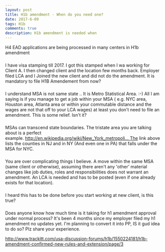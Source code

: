 ```yaml
---
layout: post
title: H1b amendment - When do you need one?
date: 2017-6-09
tags: H1b
comments: true
description: H1b amendment is needed when 
---
```


H4 EAD applications are being processed in many centers in H1b amendment

###
I have visa stamping till 2017. I got this stamped when I wa working for Client A. I then changed client and the location few months back. Employer filed LCA and I Joined the new client and did not do the amendment. It is mandatory to file H1B Amendement from now?

###
I understand MSA is not same state .. It is Metro Statistical Area. :-) All I am saying is if you manage to get a job within your MSA ( e.g. NYC area, Houston area, Atlanta area or within your commutable distance and the wages are not that off to your LCA wages) at least you don't need to file an amendment. This is some relief. Isn't it?

###
MSAs can transcend state boundaries. The tristate area you are talking about is a perfect example. http://en.wikipedia.org/wiki/New_York_metropoli... The link above lists the counties in NJ and in NY (And even one in PA) that falls under the MSA for NYC.

###
You are over complicating things I believe. A move within the same MSA (same client or otherwise), assuming there aren't any 'other' material changes like job duties, roles and responsibilities does not warrant an amendment. An LCA is needed and has to be posted (even if one already exists for that location). 

###
I heard this has to be done before you start working at new client, is this true?

###
Does anyone know how much time is it taking for h1 amendment approval under normal process? It's been 4 months since my employer filed my h1 amendment no updates yet. I'm planning to convert it into PP, IS it gud idea to do so? Plz share your experience.

http://www.trackitt.com/usa-discussion-forums/h1b/1550224181/h1b-amendment-confirmed-new-rules-and-extension/page/3



